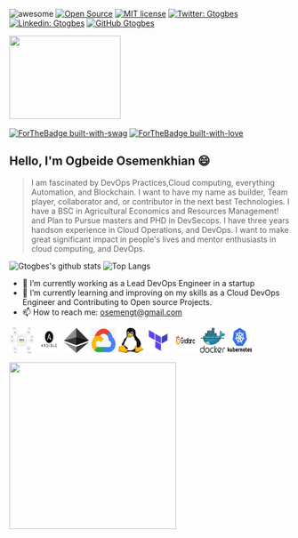
![awesome](https://cdn.rawgit.com/sindresorhus/awesome/d7305f38d29fed78fa85652e3a63e154dd8e8829/media/badge.svg)
[![Open Source](https://badges.frapsoft.com/os/v2/open-source.svg?v=103)](https://github.com/ellerbrock/open-source-badges/)
[![MIT license](https://img.shields.io/badge/License-MIT-blue.svg)](https://lbesson.mit-license.org/)
[![Twitter: Gtogbes](https://img.shields.io/twitter/follow/osemengt?style=social)](https://twitter.com/osemenGT)
[![Linkedin: Gtogbes](https://img.shields.io/badge/-Gtogbes-blue?style=flat-square&logo=Linkedin&logoColor=white&link=https://www.linkedin.com/in/ogbeide-osemenkhian-bb70021a3)](https://www.linkedin.com/in/ogbeide-osemenkhian-bb70021a3)
[![GitHub Gtogbes](https://img.shields.io/github/followers/Gtogbes?label=follow&style=social)](https://github.com/gtogbes)
<p>
<!--   <img src="https://github.com/gtogbes/lordvins226/blob/master/assets/animation1.gif" width="150" height="200"> -->
<img src="https://github.com/gtogbes/gtogbes/blob/main/assets/Ethereum.gif" width="200" height="150">
</p>

[![ForTheBadge built-with-swag](http://ForTheBadge.com/images/badges/built-with-swag.svg)](https://github.com/gtogbes/)
[![ForTheBadge built-with-love](http://ForTheBadge.com/images/badges/built-with-love.svg)](https://github.com/gtogbes/)

## Hello, I'm Ogbeide Osemenkhian 😄
> I am fascinated by DevOps Practices,Cloud computing, everything Automation, and Blockchain.
> I want to have my name as builder, Team player, collaborator and, or contributor in the next best Technologies.
> I have a BSC in Agricultural Economics and Resources Management! and Plan to Pursue masters and PHD in DevSecops.
> I have three years handson experience in Cloud Operations, and DevOps.
> I want to make great significant impact in people's lives and mentor enthusiasts in cloud computing, and DevOps.

![Gtogbes's github stats](https://github-readme-stats.vercel.app/api?username=gtogbes&count_private=true&show_icons=true&theme=tokyonight)
![Top Langs ](https://github-readme-stats.vercel.app/api/top-langs/?username=gtogbes&layout=compact&theme=tokyonight&hide=html&langs_count=8)


- 🔭 I’m currently working as a Lead DevOps Engineer in a startup 
- 🌱 I’m currently learning and improving on my skills as a Cloud DevOps Engineer and Contributing to Open source Projects.
- 📫 How to reach me: osemengt@gmail.com

<p>
<img src="https://github.com/gtogbes/gtogbes/blob/main/assets/awsc.png" width="45" height="45">
<img src="https://github.com/gtogbes/gtogbes/blob/main/assets/ansible.png" width="45" height="45">
<img src="https://github.com/gtogbes/gtogbes/blob/main/assets/ethereum.svg" width="45" height="45">
<img src="https://github.com/gtogbes/gtogbes/blob/main/assets/cloud.png" width="45" height="45">
<img src="https://github.com/gtogbes/gtogbes/blob/main/assets/linux.png" width="45" height="45">
<img src="https://github.com/gtogbes/gtogbes/blob/main/assets/terraform.png" width="45" height="45">
<img src="https://github.com/gtogbes/gtogbes/blob/main/assets/grafana.png" width="45" height="45">
<img src="https://github.com/gtogbes/gtogbes/blob/main/assets/docker.png" width="45" height="45">
<img src="https://github.com/gtogbes/gtogbes/blob/main/assets/kubernetes.png" width="45" height="45">
</p>

<p>
  <img src="https://github.com/lordvins226/lordvins226/blob/master/assets/animation2.gif" width="300" height="300">
</p>

